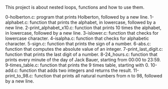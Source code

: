 This project is about nested loops, functions and how to use them. 

0-holberton.c:  program that prints Holberton, followed by a new line.
1-alphabet.c: function that prints the alphabet, in lowercase, followed by a new line.
2-print_alphabet_x10.c: function that prints 10 times the alphabet, in lowercase, followed by a new line.
3-islower.c: function that checks for lowercase character.
4-isalpha.c: function that checks for alphabetic character.
5-sign.c:  function that prints the sign of a number.
6-abs.c: function that computes the absolute value of an integer.
7-print_last_digit.c: function that prints the last digit of a number.
8-24_hours.c: function that prints every minute of the day of Jack Bauer, starting from 00:00 to 23:59.
9-times_table.c: function that prints the 9 times table, starting with 0.
10-add.c: function that adds two integers and returns the result.
11-print_to_98.c: function that prints all natural numbers from n to 98, followed by a new line.
